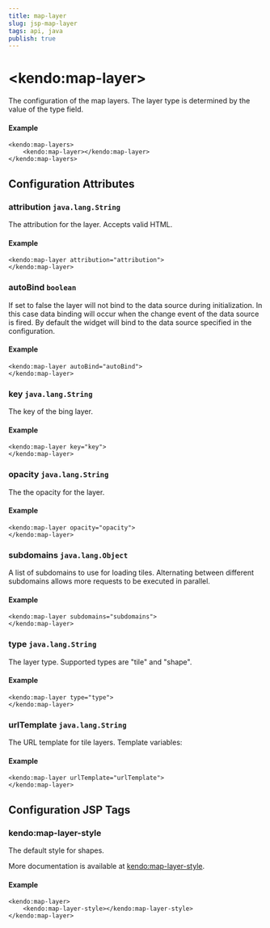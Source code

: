 ```yaml
---
title: map-layer
slug: jsp-map-layer
tags: api, java
publish: true
---
```


# \<kendo:map-layer\>

The configuration of the map layers.
The layer type is determined by the value of the type field.

#### Example
    <kendo:map-layers>
        <kendo:map-layer></kendo:map-layer>
    </kendo:map-layers>

## Configuration Attributes

### attribution `java.lang.String`

The attribution for the layer. Accepts valid HTML.

#### Example
    <kendo:map-layer attribution="attribution">
    </kendo:map-layer>

### autoBind `boolean`

If set to false the layer will not bind to the data source during initialization. In this case data binding will occur when the change event of the
data source is fired. By default the widget will bind to the data source specified in the configuration.

#### Example
    <kendo:map-layer autoBind="autoBind">
    </kendo:map-layer>

### key `java.lang.String`

The key of the bing layer.

#### Example
    <kendo:map-layer key="key">
    </kendo:map-layer>

### opacity `java.lang.String`

The the opacity for the layer.

#### Example
    <kendo:map-layer opacity="opacity">
    </kendo:map-layer>

### subdomains `java.lang.Object`

A list of subdomains to use for loading tiles.
Alternating between different subdomains allows more requests to be executed in parallel.

#### Example
    <kendo:map-layer subdomains="subdomains">
    </kendo:map-layer>

### type `java.lang.String`

The layer type. Supported types are "tile" and "shape".

#### Example
    <kendo:map-layer type="type">
    </kendo:map-layer>

### urlTemplate `java.lang.String`

The URL template for tile layers. Template variables:

#### Example
    <kendo:map-layer urlTemplate="urlTemplate">
    </kendo:map-layer>


##  Configuration JSP Tags

### kendo:map-layer-style

The default style for shapes.

More documentation is available at [kendo:map-layer-style](/api/wrappers/jsp/map/layer-style).

#### Example

    <kendo:map-layer>
        <kendo:map-layer-style></kendo:map-layer-style>
    </kendo:map-layer>

